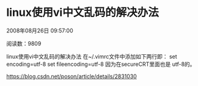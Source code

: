 # linux使用vi中文乱码的解决办法

2008年08月26日 09:57:00

阅读数：9809

linux使用vi中文乱码的解决办法 在~/.vimrc文件中添加如下两行即：
set encoding=utf-8
set fileencoding=utf-8
因为在secureCRT里面也是 utf-8的。



https://blog.csdn.net/poson/article/details/2831030